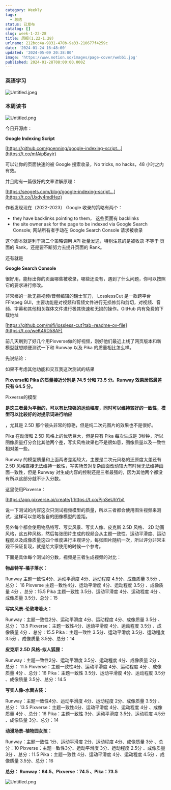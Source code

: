 ```yaml
---
category: Weekly
tags:
  - 总结
status: 已发布
catalog: []
slug: week-1-22-28
title: 周报(1.22-1.28)
urlname: 212bcc4a-9831-470b-9a33-210677f4259c
date: '2024-01-24 16:48:00'
updated: '2024-05-09 20:38:00'
image: 'https://www.notion.so/images/page-cover/webb1.jpg'
published: 2024-01-28T08:00:00.000Z
---
```


### 英语学习


![Untitled.jpeg](https://prod-files-secure.s3.us-west-2.amazonaws.com/5d24fe63-e567-4804-86f9-9fdc62e13082/13f89310-e18e-4344-b5f8-95c58ff07f1e/Untitled.jpeg?X-Amz-Algorithm=AWS4-HMAC-SHA256&X-Amz-Content-Sha256=UNSIGNED-PAYLOAD&X-Amz-Credential=ASIAZI2LB4663HG7GYAL%2F20250328%2Fus-west-2%2Fs3%2Faws4_request&X-Amz-Date=20250328T054006Z&X-Amz-Expires=3600&X-Amz-Security-Token=IQoJb3JpZ2luX2VjEO7%2F%2F%2F%2F%2F%2F%2F%2F%2F%2FwEaCXVzLXdlc3QtMiJGMEQCIGy63m6ReBoEmplwYzBI1afMcQ1htYRn4rVv9e9yPIrWAiANG%2Bu2zkhqrsd3dHywm7AOWxa4zApHj6%2F4iK1rM%2BJ2Nir%2FAwhXEAAaDDYzNzQyMzE4MzgwNSIMBo9kohRaMMiAbUBKKtwDxPlC6Psa9xWrirxUiQmpVtlUahujX3R6sLsjcbLI9HHe4xgaqp3RXwzIzkeY7ITMmHqMbwWA3y0ezJ8RSqffUIYnV6CDUTFZEdJevPw4JSK8cmYvaK8H5NjB9ulLMSry3RhQU8pxEnDwZlyiQKDgx4iCyaQZ%2F6TQFO2kRzdGMgXdFahbVEbH0q4Fan5MYmHHLoctthFPAOdiQmVxwjBTqaYa9P7b7Drsz3jpNuFSGyDxRlMXbVqAYNAROnX23c72%2FSZyF9ch75cBgYuQNUSYtgg2nHHJPIMFurJitNpe9pbbqGwI8G%2BN%2FwhjRqOpniQ%2Bng9Ho6FB66upO67GTj0QekWgx9srNOPBVDY2YQRBus531a9thRRN%2Bq9%2BDXnii1HiaV7pYw9319B%2BUWmFvIgnMcQJXtj3LJnqrbvDKGtljMRfQflL4vfsSqa3t%2BNZPOQE%2FM6ve3vw7QCo4hhyi1gUxdEteEpfgFqpyWUgnLaY50gYf2m0t%2Ff3Jskty36KI%2Fu8I4cwFgAgcr9eYIwqIAUdXW%2BkTe%2BUNiNfbs4cr7ao6BgV1l7Rsj%2F8vJnWXClAIgOVpdDfqDbr5mxRwDTsSBElnQb1ejnVHxd8aCtdFMSpMEfe2Es0LOaEqfsUDbww7%2BeYvwY6pgEM19qoLXYA1peqOCywgRY3CG4%2FJfM3ciqbdrfkYX3NU14qPlQYLMusGeg6KU1L4rvylblF3QpM1z%2Bl4ocEr33haqj92KzZiiGoNmLtIV0O%2Bq5G5EKgsnjbv5%2Bo0Fx5mw%2B7t2P8rrIbnW%2FApdMGE8m7%2BIPb%2F9k%2BU2WHM1lUop0CfWhpyRYQYek7ss60PfSIVNphuYFyTpPRmyE8yJ5WOGtIV5uUCxok&X-Amz-Signature=92511f6cecd139cef29fba912fdc0a29de909d461447aee57daf1160dcb3c363&X-Amz-SignedHeaders=host&x-id=GetObject)


### 本周读书


![Untitled.png](https://prod-files-secure.s3.us-west-2.amazonaws.com/5d24fe63-e567-4804-86f9-9fdc62e13082/4230a01f-03e6-45a7-9f78-5892b7e77e85/Untitled.png?X-Amz-Algorithm=AWS4-HMAC-SHA256&X-Amz-Content-Sha256=UNSIGNED-PAYLOAD&X-Amz-Credential=ASIAZI2LB4663HG7GYAL%2F20250328%2Fus-west-2%2Fs3%2Faws4_request&X-Amz-Date=20250328T054006Z&X-Amz-Expires=3600&X-Amz-Security-Token=IQoJb3JpZ2luX2VjEO7%2F%2F%2F%2F%2F%2F%2F%2F%2F%2FwEaCXVzLXdlc3QtMiJGMEQCIGy63m6ReBoEmplwYzBI1afMcQ1htYRn4rVv9e9yPIrWAiANG%2Bu2zkhqrsd3dHywm7AOWxa4zApHj6%2F4iK1rM%2BJ2Nir%2FAwhXEAAaDDYzNzQyMzE4MzgwNSIMBo9kohRaMMiAbUBKKtwDxPlC6Psa9xWrirxUiQmpVtlUahujX3R6sLsjcbLI9HHe4xgaqp3RXwzIzkeY7ITMmHqMbwWA3y0ezJ8RSqffUIYnV6CDUTFZEdJevPw4JSK8cmYvaK8H5NjB9ulLMSry3RhQU8pxEnDwZlyiQKDgx4iCyaQZ%2F6TQFO2kRzdGMgXdFahbVEbH0q4Fan5MYmHHLoctthFPAOdiQmVxwjBTqaYa9P7b7Drsz3jpNuFSGyDxRlMXbVqAYNAROnX23c72%2FSZyF9ch75cBgYuQNUSYtgg2nHHJPIMFurJitNpe9pbbqGwI8G%2BN%2FwhjRqOpniQ%2Bng9Ho6FB66upO67GTj0QekWgx9srNOPBVDY2YQRBus531a9thRRN%2Bq9%2BDXnii1HiaV7pYw9319B%2BUWmFvIgnMcQJXtj3LJnqrbvDKGtljMRfQflL4vfsSqa3t%2BNZPOQE%2FM6ve3vw7QCo4hhyi1gUxdEteEpfgFqpyWUgnLaY50gYf2m0t%2Ff3Jskty36KI%2Fu8I4cwFgAgcr9eYIwqIAUdXW%2BkTe%2BUNiNfbs4cr7ao6BgV1l7Rsj%2F8vJnWXClAIgOVpdDfqDbr5mxRwDTsSBElnQb1ejnVHxd8aCtdFMSpMEfe2Es0LOaEqfsUDbww7%2BeYvwY6pgEM19qoLXYA1peqOCywgRY3CG4%2FJfM3ciqbdrfkYX3NU14qPlQYLMusGeg6KU1L4rvylblF3QpM1z%2Bl4ocEr33haqj92KzZiiGoNmLtIV0O%2Bq5G5EKgsnjbv5%2Bo0Fx5mw%2B7t2P8rrIbnW%2FApdMGE8m7%2BIPb%2F9k%2BU2WHM1lUop0CfWhpyRYQYek7ss60PfSIVNphuYFyTpPRmyE8yJ5WOGtIV5uUCxok&X-Amz-Signature=d719c40fbcfb83c2136229b9d0ae49406257903990e26020d12b0b576332dffe&X-Amz-SignedHeaders=host&x-id=GetObject)


今日开源库：


**Google Indexing Script**


[https://github.com/goenning/google-indexing-script…](https://t.co/mfAipBayir)


可以让你的页面快速的被 Google 搜索收录，No tricks, no hacks，48 小时之内有效。

并且附有一篇很好的文章讲解原理：


[https://seogets.com/blog/google-indexing-script…](https://t.co/Uxdy4mdHez)


作者发现现在（2022-2023） Google 收录的策略有两个：

- they have backlinks pointing to them， 这些页面有 backlinks
- the site owner ask for the page to be indexed via Google Search Console; 网站所有者手动在 Google Search Console 请求被收录

这个脚本就是利于第二个策略调用 API 批量发送，特别注意的是被收录 不等于 页面的 Rank，还是要不断努力去提升页面的 Rank。

还有就是


**Google Search Console**


很好用，能标出你的页面哪些被收录，哪些还没有，遇到了什么问题，你可以按照它的要求进行修改。


非常棒的一款无损视频/音频编辑的瑞士军刀， LosslessCut 是一款跨平台 FFmpeg GUI，主要功能是对视频和音频文件进行无损修剪和剪切，对视频、音频、字幕和其他相关媒体文件进行极其快速和无损的操作。GitHub 内有免费的下载地址


[https://github.com/mifi/lossless-cut?tab=readme-ov-file](https://t.co/weK4RD58AF)


前几天刷到了好几个用Pixverse做的好视频，刚好他们最近上线了网页版本和新模型就想顺便测试一下和 Runway 以及 Pika 的质量相比怎么样。

先说结论：

如果不考虑其他功能和交互我这次测试的结果


**Pixverse和 Pika 的质量接近分别是 74.5 分和 73.5 分。Runway 效果居然最差只有 64.5 分。**


Pixverse的模型


**是这三者最为平衡的，可以有比较强的运动幅度，同时可以维持较好的一致性，模型可以比较好的对提示词进行响应**


，尤其是 2.5D 那个镜头非常的惊艳，但是纯二次元图片的效果也不是很好。

Pika 在动漫和 2.5D 风格上的优势巨大，但是只有 Pika 每次生成是 3秒钟，所以图像质量打分会比其他两个差，写实风格效果也不是很如意，图像质量以及一致性相对差一些。

Runway 的模型质量和上面两者差距较大，主要是二次元风格的还原度太差还有 2.5D 风格直接无法维持一致性，写实场景对复杂画面改动较大有时候无法维持画面一致性，但是 Runway 对生成内容的控制还是三者最强的，因为其他两个都没有所以这部分就不计入分数。

这里使用Pixverse：


[https://app.pixverse.ai/create/](https://t.co/PjnSeUhYbi)


说一下测试的内容这次只测试视频模型的质量，所以三者都会使用图生视频来测试，这样可以忽略各自的图像模型的差距。

另外每个都会使用物品特写、写实风景、写实人像、皮克斯 2.5D 风格、 2D 动画风格，这五种风格，然后每张图片生成的视频会从主题一致性、运动平滑度、运动程度以及成像质量这四个维度进行主观评分，每张图片随机一次，所以评分非常主观不保证复现，就是给大家使用的时候一个参考。

下面是具体每个测试的分数，视频是三者生成视频的对比：


**物品特写-橘子落水：**


Runway   主题一致性4分、运动平滑度 4分、运动程度 4.5分、成像质量 3.5分 、总分： 16
Pixverse 主题一致性4分、运动平滑度 4分、运动程度 3.5分 、成像质量 4分 、总分：15.5
Pika 主题一致性 3.5分、运动平滑度 4分、运动程度 4分 、成像质量 3.5分、总分：15


**写实风景-伦敦塔着火：**


Runway：主题一致性2分、运动平滑度 4分、运动程度 4分、成像质量 3.5分 、总分： 13.5
Pixverse：主题一致性4分、运动平滑度 4分、运动程度 3.5分 、成像质量 4分 、总分：15.5
Pika：主题一致性 3.5分、运动平滑度 3.5分、运动程度 3.5分 、成像质量 3.5分、总分：14


**皮克斯 2.5D 风格-拟人狐狸：**


Runway：主题一致性2分、运动平滑度 3.5分、运动程度 4分、成像质量 2分 、总分： 11.5
Pixverse：主题一致性4分、运动平滑度 4分、运动程度 4分 、成像质量 4分 、总分：16
Pika：主题一致性 3.5分、运动平滑度 4分、运动程度 3.5分 、成像质量 3.5分、总分：14.5


**写实人像-水面古装：**


Runway：主题一致性4分、运动平滑度 4分、运动程度 2分、成像质量 3.5分 、总分： 13.5
Pixverse：主题一致性4分、运动平滑度 4分、运动程度 4分 、成像质量 4分 、总分：16
Pika：主题一致性 3分、运动平滑度 3.5分、运动程度 4.5分 、成像质量 3分、总分：14


**动漫场景-植物园女孩：**


Runway：主题一致性 1分、运动平滑度 2分、运动程度 4分、成像质量 3分 、总分：10
Pixverse：主题一致性3分、运动平滑度 3分、运动程度 2.5分 、成像质量 3分 、总分：11.5
Pika：主题一致性 4分、运动平滑度 4分、运动程度 4.5分 、成像质量 3.5分、总分：16


**总分： Runway：64.5、Pixverse：74.5 、Pika：73.5**


![Untitled.png](https://prod-files-secure.s3.us-west-2.amazonaws.com/5d24fe63-e567-4804-86f9-9fdc62e13082/8e04e5ad-2b05-4144-8058-53bf010acfd3/Untitled.png?X-Amz-Algorithm=AWS4-HMAC-SHA256&X-Amz-Content-Sha256=UNSIGNED-PAYLOAD&X-Amz-Credential=ASIAZI2LB4663HG7GYAL%2F20250328%2Fus-west-2%2Fs3%2Faws4_request&X-Amz-Date=20250328T054006Z&X-Amz-Expires=3600&X-Amz-Security-Token=IQoJb3JpZ2luX2VjEO7%2F%2F%2F%2F%2F%2F%2F%2F%2F%2FwEaCXVzLXdlc3QtMiJGMEQCIGy63m6ReBoEmplwYzBI1afMcQ1htYRn4rVv9e9yPIrWAiANG%2Bu2zkhqrsd3dHywm7AOWxa4zApHj6%2F4iK1rM%2BJ2Nir%2FAwhXEAAaDDYzNzQyMzE4MzgwNSIMBo9kohRaMMiAbUBKKtwDxPlC6Psa9xWrirxUiQmpVtlUahujX3R6sLsjcbLI9HHe4xgaqp3RXwzIzkeY7ITMmHqMbwWA3y0ezJ8RSqffUIYnV6CDUTFZEdJevPw4JSK8cmYvaK8H5NjB9ulLMSry3RhQU8pxEnDwZlyiQKDgx4iCyaQZ%2F6TQFO2kRzdGMgXdFahbVEbH0q4Fan5MYmHHLoctthFPAOdiQmVxwjBTqaYa9P7b7Drsz3jpNuFSGyDxRlMXbVqAYNAROnX23c72%2FSZyF9ch75cBgYuQNUSYtgg2nHHJPIMFurJitNpe9pbbqGwI8G%2BN%2FwhjRqOpniQ%2Bng9Ho6FB66upO67GTj0QekWgx9srNOPBVDY2YQRBus531a9thRRN%2Bq9%2BDXnii1HiaV7pYw9319B%2BUWmFvIgnMcQJXtj3LJnqrbvDKGtljMRfQflL4vfsSqa3t%2BNZPOQE%2FM6ve3vw7QCo4hhyi1gUxdEteEpfgFqpyWUgnLaY50gYf2m0t%2Ff3Jskty36KI%2Fu8I4cwFgAgcr9eYIwqIAUdXW%2BkTe%2BUNiNfbs4cr7ao6BgV1l7Rsj%2F8vJnWXClAIgOVpdDfqDbr5mxRwDTsSBElnQb1ejnVHxd8aCtdFMSpMEfe2Es0LOaEqfsUDbww7%2BeYvwY6pgEM19qoLXYA1peqOCywgRY3CG4%2FJfM3ciqbdrfkYX3NU14qPlQYLMusGeg6KU1L4rvylblF3QpM1z%2Bl4ocEr33haqj92KzZiiGoNmLtIV0O%2Bq5G5EKgsnjbv5%2Bo0Fx5mw%2B7t2P8rrIbnW%2FApdMGE8m7%2BIPb%2F9k%2BU2WHM1lUop0CfWhpyRYQYek7ss60PfSIVNphuYFyTpPRmyE8yJ5WOGtIV5uUCxok&X-Amz-Signature=04946e608d995bbc98c25b115c4c12705810f92371827931eb5d1b445e20c338&X-Amz-SignedHeaders=host&x-id=GetObject)

